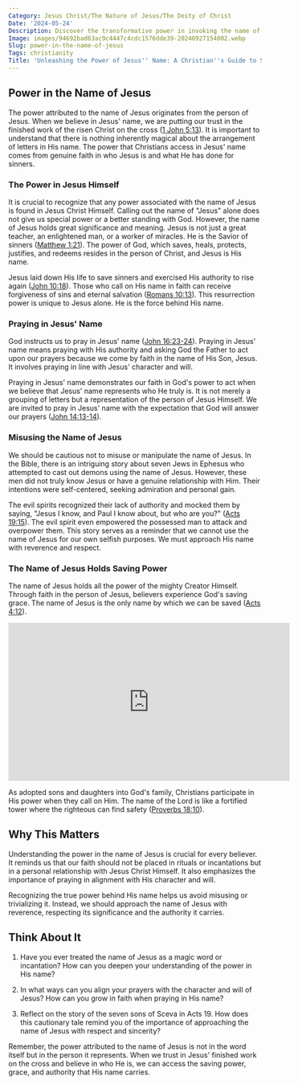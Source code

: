 ```yaml
---
Category: Jesus Christ/The Nature of Jesus/The Deity of Christ
Date: '2024-05-24'
Description: Discover the transformative power in invoking the name of Jesus. Unleash spiritual strength and experience divine intervention through faith and prayer in this enlightening article.
Image: images/94692bad63ac9c4447c4cdc1576dde39-20240927154002.webp
Slug: power-in-the-name-of-jesus
Tags: christianity
Title: 'Unleashing the Power of Jesus'' Name: A Christian''s Guide to Supernatural Authority'
---
```


## Power in the Name of Jesus

The power attributed to the name of Jesus originates from the person of Jesus. When we believe in Jesus' name, we are putting our trust in the finished work of the risen Christ on the cross ([1 John 5:13](https://www.bibleref.com/1-John/5/1-John-5-13.html)). It is important to understand that there is nothing inherently magical about the arrangement of letters in His name. The power that Christians access in Jesus' name comes from genuine faith in who Jesus is and what He has done for sinners.

### The Power in Jesus Himself

It is crucial to recognize that any power associated with the name of Jesus is found in Jesus Christ Himself. Calling out the name of "Jesus" alone does not give us special power or a better standing with God. However, the name of Jesus holds great significance and meaning. Jesus is not just a great teacher, an enlightened man, or a worker of miracles. He is the Savior of sinners ([Matthew 1:21](https://www.bibleref.com/Matthew/1/Matthew-1-21.html)). The power of God, which saves, heals, protects, justifies, and redeems resides in the person of Christ, and Jesus is His name.

Jesus laid down His life to save sinners and exercised His authority to rise again ([John 10:18](https://www.bibleref.com/John/10/John-10-18.html)). Those who call on His name in faith can receive forgiveness of sins and eternal salvation ([Romans 10:13](https://www.bibleref.com/Romans/10/Romans-10-13.html)). This resurrection power is unique to Jesus alone. He is the force behind His name.

### Praying in Jesus' Name

God instructs us to pray in Jesus' name ([John 16:23-24](https://www.bibleref.com/John/16/John-16-23.html)). Praying in Jesus' name means praying with His authority and asking God the Father to act upon our prayers because we come by faith in the name of His Son, Jesus. It involves praying in line with Jesus' character and will.

Praying in Jesus' name demonstrates our faith in God's power to act when we believe that Jesus' name represents who He truly is. It is not merely a grouping of letters but a representation of the person of Jesus Himself. We are invited to pray in Jesus' name with the expectation that God will answer our prayers ([John 14:13-14](https://www.bibleref.com/John/14/John-14-13.html)).

### Misusing the Name of Jesus

We should be cautious not to misuse or manipulate the name of Jesus. In the Bible, there is an intriguing story about seven Jews in Ephesus who attempted to cast out demons using the name of Jesus. However, these men did not truly know Jesus or have a genuine relationship with Him. Their intentions were self-centered, seeking admiration and personal gain.

The evil spirits recognized their lack of authority and mocked them by saying, "Jesus I know, and Paul I know about, but who are you?" ([Acts 19:15](https://www.bibleref.com/Acts/19/Acts-19-15.html)). The evil spirit even empowered the possessed man to attack and overpower them. This story serves as a reminder that we cannot use the name of Jesus for our own selfish purposes. We must approach His name with reverence and respect.

### The Name of Jesus Holds Saving Power

The name of Jesus holds all the power of the mighty Creator Himself. Through faith in the person of Jesus, believers experience God's saving grace. The name of Jesus is the only name by which we can be saved ([Acts 4:12](https://www.bibleref.com/Acts/4/Acts-4-12.html)).


<iframe width="560" height="315" src="https://www.youtube.com/embed/HwEXH-jIsgA" frameborder="0" allow="autoplay; encrypted-media" allowfullscreen></iframe>


As adopted sons and daughters into God's family, Christians participate in His power when they call on Him. The name of the Lord is like a fortified tower where the righteous can find safety ([Proverbs 18:10](https://www.bibleref.com/Proverbs/18/Proverbs-18-10.html)).

## Why This Matters

Understanding the power in the name of Jesus is crucial for every believer. It reminds us that our faith should not be placed in rituals or incantations but in a personal relationship with Jesus Christ Himself. It also emphasizes the importance of praying in alignment with His character and will.

Recognizing the true power behind His name helps us avoid misusing or trivializing it. Instead, we should approach the name of Jesus with reverence, respecting its significance and the authority it carries.

## Think About It

1. Have you ever treated the name of Jesus as a magic word or incantation? How can you deepen your understanding of the power in His name?

2. In what ways can you align your prayers with the character and will of Jesus? How can you grow in faith when praying in His name?

3. Reflect on the story of the seven sons of Sceva in Acts 19. How does this cautionary tale remind you of the importance of approaching the name of Jesus with respect and sincerity?

Remember, the power attributed to the name of Jesus is not in the word itself but in the person it represents. When we trust in Jesus' finished work on the cross and believe in who He is, we can access the saving power, grace, and authority that His name carries.